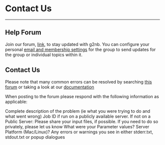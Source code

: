 # Contact Us
---

## Help Forum
Join our forum, [link](link), to stay updated with g2nb.  You can configure your personal [email and membership settings](https://support.google.com/groups/answer/1067205?hl=en) for the group to send updates for the group or individual topics within it.

## Contact Us
Please note that many common errors can be resolved by searching [this forum](https://groups.google.com/group/genepattern-help) or taking a look at our [documentation](https://gpnotebook-website-docs.readthedocs.io/en/latest)

When posting to the forum please respond with the following information as applicable:

Complete description of the problem (ie what you were trying to do and what went wrong)
Job ID if run on a publicly available server.
If not on a Public Server:
Please share your input files, if possible. If you need to do so privately, please let us know
What were your Parameter values?
Server Platform (Mac/Linux)?
Any errors or warnings you see in either stderr.txt, stdout.txt or popup dialogues
